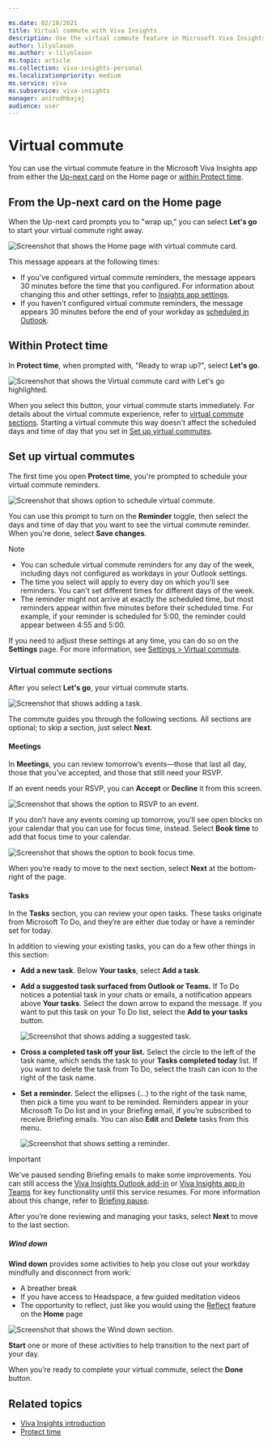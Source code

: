 ```yaml
---

ms.date: 02/18/2021
title: Virtual commute with Viva Insights
description: Use the virtual commute feature in Microsoft Viva Insights
author: lilyolason
ms.author: v-lilyolason
ms.topic: article
ms.collection: viva-insights-personal
ms.localizationpriority: medium 
ms.service: viva
ms.subservice: viva-insights
manager: anirudhbajaj
audience: user
---
```


# Virtual commute

You can use the virtual commute feature in the Microsoft Viva Insights app from either the [Up-next card](#from-the-up-next-card-on-the-home-page) on the Home page or [within Protect time](#within-protect-time).

## From the Up-next card on the Home page

When the Up-next card prompts you to "wrap up," you can select **Let's go** to start your virtual commute right away.

![Screenshot that shows the Home page with virtual commute card.](images/vc-lets-go-home1.png)

This message appears at the following times:

* If you've configured virtual commute reminders, the message appears 30 minutes before the time that you configured. For information about changing this and other settings, refer to [Insights app settings](viva-teams-app-settings.md).
* If you haven't configured virtual commute reminders, the message appears 30 minutes before the end of your workday as [scheduled in Outlook](https://outlook.office.com/calendar/options/calendar/view/appearance).

## Within Protect time

In **Protect time**, when prompted with, "Ready to wrap up?", select **Let's go**.

![Screenshot that shows the Virtual commute card with Let's go highlighted.](Images/vc-lets-go-pt1.png)  

When you select this button, your virtual commute starts immediately. For details about the virtual commute experience, refer to [virtual commute sections](#virtual-commute-sections). Starting a virtual commute this way doesn't affect the scheduled days and time of day that you set in [Set up virtual commutes](#set-up-virtual-commutes).

## Set up virtual commutes

The first time you open **Protect time**, you're prompted to schedule your virtual commute reminders.

![Screenshot that shows option to schedule virtual commute.](Images/virtual-commute-reminders.png)  

You can use this prompt to turn on the **Reminder** toggle, then select the days and time of day that you want to see the virtual commute reminder. When you're done, select **Save changes**.

>[!Note]
>
>* You can schedule virtual commute reminders for any day of the week, including days not configured as workdays in your Outlook settings.
>* The time you select will apply to every day on which you'll see reminders. You can't set different times for different days of the week.
>* The reminder might not arrive at exactly the scheduled time, but most reminders appear within five minutes before their scheduled time. For example, if your reminder is scheduled for 5:00, the reminder could appear between 4:55 and 5:00.

If you need to adjust these settings at any time, you can do so on the **Settings** page. For more information, see [Settings > Virtual commute](viva-teams-app-settings.md).

### Virtual commute sections

After you select **Let's go**, your virtual commute starts.

![Screenshot that shows adding a task.](Images/vc-begin.png)

The commute guides you through the following sections. All sections are optional; to skip a section, just select **Next**.

#### Meetings

In **Meetings**, you can review tomorrow’s events—those that last all day, those that you’ve accepted, and those that still need your RSVP. 

If an event needs your RSVP, you can **Accept** or **Decline** it from this screen. 

![Screenshot that shows the option to RSVP to an event.](Images/vc-needs-rsvp3.png) 

If you don’t have any events coming up tomorrow, you’ll see open blocks on your calendar that you can use for focus time, instead. Select **Book time** to add that focus time to your calendar.

![Screenshot that shows the option to book focus time.](Images/vc-no-events1.png) 

When you’re ready to move to the next section, select **Next** at the bottom-right of the page.

#### Tasks

In the **Tasks** section, you can review your open tasks. These tasks originate from Microsoft To Do, and they’re are either due today or have a reminder set for today.

In addition to viewing your existing tasks, you can do a few other things in this section:

* **Add a new task**. Below **Your tasks**, select **Add a task**.

* **Add a suggested task surfaced from Outlook or Teams.** If To Do notices a potential task in your chats or emails, a notification appears above **Your tasks**. Select the down arrow to expand the message. If you want to put this task on your To Do list, select the **Add to your tasks** button. 

    ![Screenshot that shows adding a suggested task.](Images/vc-suggested-task.png)

* **Cross a completed task off your list.** Select the circle to the left of the task name, which sends the task to your **Tasks completed today** list. If you want to delete the task from To Do, select the trash can icon to the right of the task name.

* **Set a reminder.** Select the ellipses (…) to the right of the task name, then pick a time you want to be reminded. Reminders appear in your Microsoft To Do list and in your Briefing email, if you’re subscribed to receive Briefing emails. You can also **Edit** and **Delete** tasks from this menu.

    ![Screenshot that shows setting a reminder.](Images/vc-set-reminder.png)

>[!Important]
>We've paused sending Briefing emails to make some improvements. You can still access the [Viva Insights Outlook add-in](../use/add-in.md) or [Viva Insights app in Teams](../teams/viva-teams-app.md) for key functionality until this service resumes. For more information about this change, refer to [Briefing pause](../reference/briefing-pause.md).

After you’re done reviewing and managing your tasks, select **Next** to move to the last section.

##### Wind down

**Wind down** provides some activities to help you close out your workday mindfully and disconnect from work:

* A breather break
* If you have access to Headspace, a few guided meditation videos
* The opportunity to reflect, just like you would using the [Reflect](viva-insights-reflect.md) feature on the **Home** page

![Screenshot that shows the Wind down section.](Images/vc-wind-down1.png)

**Start** one or more of these activities to help transition to the next part of your day.

When you’re ready to complete your virtual commute, select the **Done** button.

## Related topics

* [Viva Insights introduction](viva-teams-app.md)
* [Protect time](viva-insights-protect-time.md)

